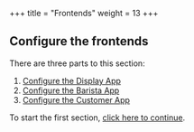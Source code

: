 +++
title = "Frontends"
weight = 13
+++

## Configure the frontends

There are three parts to this section:

1. [Configure the Display App](./2-frontends/1-displayapp.html)
2. [Configure the Barista App](./2-frontends/2-baristaapp.html)
3. [Configure the Customer App](./2-frontends/3-customerapp.html)

To start the first section, [click here to continue](./2-frontends/1-displayapp.html).
